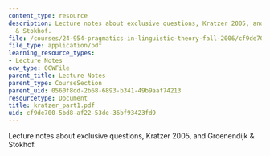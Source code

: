 ```yaml
---
content_type: resource
description: Lecture notes about exclusive questions, Kratzer 2005, and Groenendijk
  & Stokhof.
file: /courses/24-954-pragmatics-in-linguistic-theory-fall-2006/cf9de7005bd8af2253de36bf93423fd9_kratzer_part1.pdf
file_type: application/pdf
learning_resource_types:
- Lecture Notes
ocw_type: OCWFile
parent_title: Lecture Notes
parent_type: CourseSection
parent_uid: 0560f8dd-2b68-6893-b341-49b9aaf74213
resourcetype: Document
title: kratzer_part1.pdf
uid: cf9de700-5bd8-af22-53de-36bf93423fd9
---
```

Lecture notes about exclusive questions, Kratzer 2005, and Groenendijk & Stokhof.

